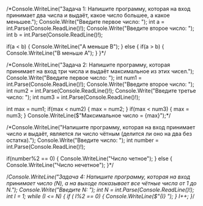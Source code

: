 /*Console.WriteLine("Задача 1: Напишите программу, которая на вход принимает два числа и выдаёт, какое число большее, а какое меньшее.");
Console.Write("Введите первое число: ");
int a = int.Parse(Console.ReadLine()!);
Console.Write("Введите второе число: ");
int b = int.Parse(Console.ReadLine()!);

if(a < b)
{
    Console.WriteLine("А меньше В");
}
else
{
    if(a > b)
    {
        Console.WriteLine("B меньше А");
    }
}*/

/*Console.WriteLine("Задача 2: Напишите программу, которая принимает на вход три числа и выдаёт максимальное из этих чисел.");
Console.Write("Введите первое число: ");
int num1 = int.Parse(Console.ReadLine()!);
Console.Write("Введите второе число: ");
int num2 = int.Parse(Console.ReadLine()!);
Console.Write("Введите третье число: ");
int num3 = int.Parse(Console.ReadLine()!);

int max = num1;
if(max < num2)
{ 
   max = num2;
}
if(max < num3)
{ 
   max = num3;
}
Console.WriteLine($"Максимальное число = {max}");*/

/*Console.WriteLine("Напишите программу, которая на вход принимает число и выдаёт, является ли число чётным (делится ли оно на два без остатка).");
Console.Write("Введите число: ");
int number = int.Parse(Console.ReadLine()!);

if(number%2 == 0)
{ 
    Console.WriteLine("Число четное");
}
else
{
    Console.WriteLine("Число нечетное");
}*/

/*Console.WriteLine("Задача 4: Напишите программу, которая на вход принимает число (N), а на выходе показывает все чётные числа от 1 до N.");
Console.Write("Введите N: ");
int N = int.Parse(Console.ReadLine()!);
int I = 1;
while (I <= N)
{
    if ( I%2 == 0)
    {
        Console.WriteLine($"{I} ");
    }
    I++;
}*/